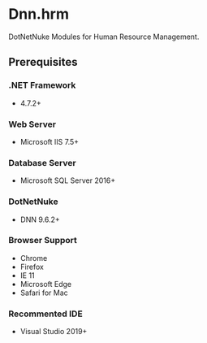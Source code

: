 # Dnn.hrm
DotNetNuke Modules for Human Resource Management.

## Prerequisites
### .NET Framework
-  4.7.2+

### Web Server
-  Microsoft IIS 7.5+

### Database Server
-  Microsoft SQL Server 2016+

### DotNetNuke
-  DNN 9.6.2+

### Browser Support
-  Chrome
-  Firefox
-  IE 11
-  Microsoft Edge
-  Safari for Mac

### Recommented IDE
-  Visual Studio 2019+
